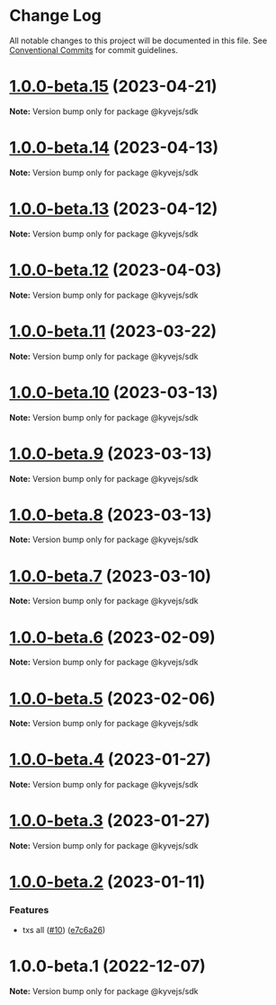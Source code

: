 # Change Log

All notable changes to this project will be documented in this file.
See [Conventional Commits](https://conventionalcommits.org) for commit guidelines.

# [1.0.0-beta.15](https://github.com/KYVENetwork/kyvejs/compare/@kyvejs/sdk@1.0.0-beta.14...@kyvejs/sdk@1.0.0-beta.15) (2023-04-21)

**Note:** Version bump only for package @kyvejs/sdk

# [1.0.0-beta.14](https://github.com/KYVENetwork/kyvejs/compare/@kyvejs/sdk@1.0.0-beta.13...@kyvejs/sdk@1.0.0-beta.14) (2023-04-13)

**Note:** Version bump only for package @kyvejs/sdk

# [1.0.0-beta.13](https://github.com/KYVENetwork/kyvejs/compare/@kyvejs/sdk@1.0.0-beta.12...@kyvejs/sdk@1.0.0-beta.13) (2023-04-12)

**Note:** Version bump only for package @kyvejs/sdk

# [1.0.0-beta.12](https://github.com/KYVENetwork/kyvejs/compare/@kyvejs/sdk@1.0.0-beta.11...@kyvejs/sdk@1.0.0-beta.12) (2023-04-03)

**Note:** Version bump only for package @kyvejs/sdk

# [1.0.0-beta.11](https://github.com/KYVENetwork/kyvejs/compare/@kyvejs/sdk@1.0.0-beta.10...@kyvejs/sdk@1.0.0-beta.11) (2023-03-22)

**Note:** Version bump only for package @kyvejs/sdk

# [1.0.0-beta.10](https://github.com/KYVENetwork/kyvejs/compare/@kyvejs/sdk@1.0.0-beta.9...@kyvejs/sdk@1.0.0-beta.10) (2023-03-13)

**Note:** Version bump only for package @kyvejs/sdk

# [1.0.0-beta.9](https://github.com/KYVENetwork/kyvejs/compare/@kyvejs/sdk@1.0.0-beta.8...@kyvejs/sdk@1.0.0-beta.9) (2023-03-13)

**Note:** Version bump only for package @kyvejs/sdk

# [1.0.0-beta.8](https://github.com/KYVENetwork/kyvejs/compare/@kyvejs/sdk@1.0.0-beta.7...@kyvejs/sdk@1.0.0-beta.8) (2023-03-13)

**Note:** Version bump only for package @kyvejs/sdk

# [1.0.0-beta.7](https://github.com/KYVENetwork/kyvejs/compare/@kyvejs/sdk@1.0.0-beta.6...@kyvejs/sdk@1.0.0-beta.7) (2023-03-10)

**Note:** Version bump only for package @kyvejs/sdk

# [1.0.0-beta.6](https://github.com/KYVENetwork/kyvejs/compare/@kyvejs/sdk@1.0.0-beta.5...@kyvejs/sdk@1.0.0-beta.6) (2023-02-09)

**Note:** Version bump only for package @kyvejs/sdk

# [1.0.0-beta.5](https://github.com/KYVENetwork/kyvejs/compare/@kyvejs/sdk@1.0.0-beta.4...@kyvejs/sdk@1.0.0-beta.5) (2023-02-06)

**Note:** Version bump only for package @kyvejs/sdk

# [1.0.0-beta.4](https://github.com/KYVENetwork/kyvejs/compare/@kyvejs/sdk@1.0.0-beta.3...@kyvejs/sdk@1.0.0-beta.4) (2023-01-27)

**Note:** Version bump only for package @kyvejs/sdk

# [1.0.0-beta.3](https://github.com/KYVENetwork/kyvejs/compare/@kyvejs/sdk@1.0.0-beta.2...@kyvejs/sdk@1.0.0-beta.3) (2023-01-27)

**Note:** Version bump only for package @kyvejs/sdk

# [1.0.0-beta.2](https://github.com/KYVENetwork/kyvejs/compare/@kyvejs/sdk@1.0.0-beta.1...@kyvejs/sdk@1.0.0-beta.2) (2023-01-11)

### Features

- txs all ([#10](https://github.com/KYVENetwork/kyvejs/issues/10)) ([e7c6a26](https://github.com/KYVENetwork/kyvejs/commit/e7c6a26bfd21a9193fee46b4e137f7998d46fcfd))

# 1.0.0-beta.1 (2022-12-07)

**Note:** Version bump only for package @kyvejs/sdk
